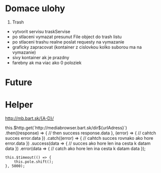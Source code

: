 # Domace ulohy

1. Trash
- vytvorit servisu traskServise
- po stlaceni vymazat presunut File object do trash listu
- po stlaceni trashu realne poslat requesty na vymazanie
- graficky zapracovat (kontainer z cislovkou kolko suborou ma na vymazanie)
- sivy kontainer ak je prazdny
- farebny ak ma viac ako 0 poloziek

# Future

# Helper

http://mb.bart.sk/{A-D}/


this.$http.get(`http://mediabrowser.bart.sk/dir${urlAdress}`)
    .then((response) => { // then success
        response.data
    }, (error) => { // cahtch succes
        error.data
    })
    .catch((error) => { // cahtch succes rovnako ako hore
        error.data
    })
    .success(data => { // succes ako hore len ina cesta k datam
        data
    })
    .error(data => { // catch ako hore len ina cesta k datam
        data
    });
    
    
    this.$timeout(() => {
        this.pole.shift();
    }, 5000);